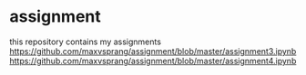 # assignment
this repository contains my assignments
https://github.com/maxvsprang/assignment/blob/master/assignment3.ipynb
https://github.com/maxvsprang/assignment/blob/master/assignment4.ipynb
